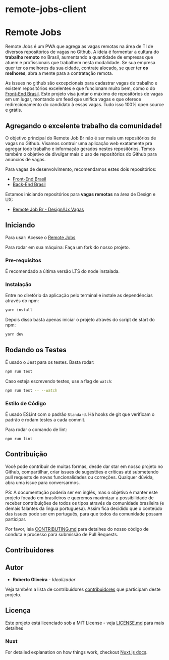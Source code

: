 # remote-jobs-client

# Remote Jobs

Remote Jobs é um PWA que agrega as vagas remotas na área de TI de diversos repositórios de vagas no Github. A ideia é formentar a cultura do **trabalho remoto** no Brasil, aumentando a quantidade de empresas que atuem e profissionais que trabalhem nesta modalidade. Se sua empresa quer ter os melhores da sua cidade, contrate alocado, se quer ter **os melhores**, abra a mente para a contratação remota.

As issues no github são excepcionais para cadastrar vagas de trabalho e existem repositórios excelentes e que funcionam muito bem, como o do [Front-End Brasil](https://github.com/frontendbr/vagas/issues). Este projeto visa juntar o máximo de repositórios de vagas em um lugar, montando um feed que unifica vagas e que oferece redirecionamento do candidato à essas vagas. Tudo isso 100% open source e grátis.

## Agregando o excelente trabalho da comunidade!

O objetivo principal do Remote Job Br não é ser mais um repositórios de vagas no Github. Visamos contruir uma aplicação web exatamente pra agregar todo trabalho e informação gerados nestes repositórios. Temos também o objetivo de divulgar mais o uso de repositórios do Github para anúncios de vagas.

Para vagas de desenvolvimento, recomendamos estes dois repositórios:

- [Front-End Brasil](https://github.com/frontendbr/vagas)
- [Back-End Brasil](https://github.com/backend-br/vagas)

Estamos iniciando repositórios para **vagas remotas** na área de Design e UX:

- [Remote Job Br - Design/Ux Vagas](https://github.com/remotejobbr/design-ux-vagas)

## Iniciando

Para usar: Acesse o [Remote Jobs](https://remotejobbr.github.io/)

Para rodar em sua máquina: Faça um fork do nosso projeto.

### Pre-requisitos

É recomendado a última versão LTS do node instalada.

### Instalação

Entre no diretório da aplicação pelo terminal e instale as dependências através do npm:

```bash
yarn install
```

Depois disso basta apenas iniciar o projeto através do script de start do npm:

```bash
yarn dev
```

## Rodando os Testes

É usado o Jest para os testes. Basta rodar:

```bash
npm run test
```
Caso esteja escrevendo testes, use a flag de `watch`:

```bash
npm run test -- --watch
```

### Estilo de Código

É usado ESLint com o padrão `Standard`. Há hooks de git que verificam o padrão e rodam testes a cada commit.

Para rodar o comando de lint:

```
npm run lint
```

## Contribuição
Você pode contribuir de muitas formas, desde dar star em nosso projeto no Github, compartilhar, criar issues de sugestões e críticas até submetendo pull requests de novas funcionalidades ou correções. Qualquer dúvida, abra uma issue para conversarmos. 

PS: A documentação poderia ser em inglês, mas o objetivo é manter este projeto focado em brasileiros e queremos maximizar a possibilidade de receber contribuições de todos os tipos através da comunidade brasileira (e demais falantes da língua portuguesa). Assim fica decidido que o conteúdo das issues pode ser em português, para que todos da comunidade possam participar.

Por favor, leia [CONTRIBUTING.md](./CONTRIBUTING.md) para detalhes do nosso código de conduta e processo para submissão de Pull Requests.

## Contribuidores
<!-- ALL-CONTRIBUTORS-LIST:START - Do not remove or modify this section -->
<!-- prettier-ignore -->
<!-- ALL-CONTRIBUTORS-LIST:END -->

## Autor

* **Roberto Oliveira** - *Idealizador*

Veja também a lista de contribuidores [contribuidores](https://github.com/remotejobbr/jobs/graphs/contributors) que participam deste projeto.

## Licença

Este projeto está licenciado sob a MIT License - veja [LICENSE.md](LICENSE.md) para mais detalhes

### Nuxt
For detailed explanation on how things work, checkout [Nuxt.js docs](https://nuxtjs.org).
